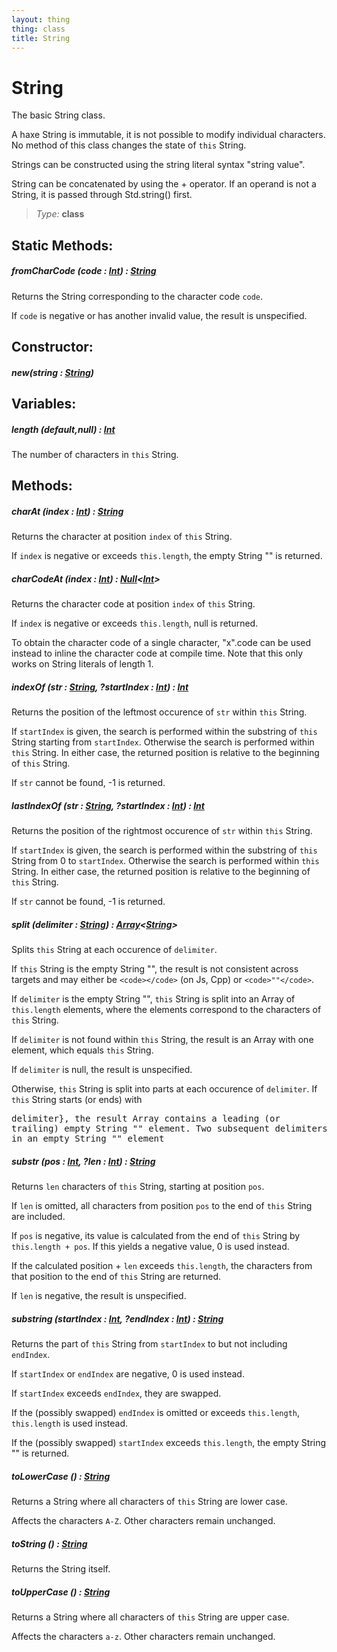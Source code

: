 ```yaml
---
layout: thing
thing: class
title: String
---
```

# String

The basic String class.

A haxe String is immutable, it is not possible to modify individual
characters. No method of this class changes the state of `this` String.

Strings can be constructed using the string literal syntax "string value".

String can be concatenated by using the + operator. If an operand is not a
String, it is passed through Std.string() first.



> *Type:* **class**


## Static Methods:


##### **fromCharCode** (code : <a href="Int.html" class="type">Int</a>) : <a href="String.html" class="type">String</a>

Returns the String corresponding to the character code `code`.

If `code` is negative or has another invalid value, the result is
unspecified.










## Constructor:

##### **new**(string : <a href="String.html" class="type">String</a>)










## Variables:

#####  **length** (default,null) : <a href="Int.html" class="type">Int</a>

The number of characters in `this` String.



## Methods:


##### **charAt** (index : <a href="Int.html" class="type">Int</a>) : <a href="String.html" class="type">String</a>

Returns the character at position `index` of `this` String.

If `index` is negative or exceeds `this.length`, the empty String ""
is returned.











##### **charCodeAt** (index : <a href="Int.html" class="type">Int</a>) : <a href="Null.html" class="type">Null</a>&lt;<a href="Int.html" class="type">Int</a>&gt;

Returns the character code at position `index` of `this` String.

If `index` is negative or exceeds `this.length`, null is returned.

To obtain the character code of a single character, "x".code can be used
instead to inline the character code at compile time. Note that this
only works on String literals of length 1.











##### **indexOf** (str : <a href="String.html" class="type">String</a>, ?startIndex : <a href="Int.html" class="type">Int</a>) : <a href="Int.html" class="type">Int</a>

Returns the position of the leftmost occurence of `str` within `this`
String.

If `startIndex` is given, the search is performed within the substring
of `this` String starting from `startIndex`. Otherwise the search is
performed within `this` String. In either case, the returned position
is relative to the beginning of `this` String.

If `str` cannot be found, -1 is returned.











##### **lastIndexOf** (str : <a href="String.html" class="type">String</a>, ?startIndex : <a href="Int.html" class="type">Int</a>) : <a href="Int.html" class="type">Int</a>

Returns the position of the rightmost occurence of `str` within `this`
String.

If `startIndex` is given, the search is performed within the substring
of `this` String from 0 to `startIndex`. Otherwise the search is
performed within `this` String. In either case, the returned position
is relative to the beginning of `this` String.

If `str` cannot be found, -1 is returned.











##### **split** (delimiter : <a href="String.html" class="type">String</a>) : <a href="Array.html" class="type">Array</a>&lt;<a href="String.html" class="type">String</a>&gt;

Splits `this` String at each occurence of `delimiter`.

If `this` String is the empty String "", the result is not consistent
across targets and may either be `<code></code>` (on Js, Cpp) or `<code>""</code>`.

If `delimiter` is the empty String "", `this` String is split into an
Array of `this.length` elements, where the elements correspond to the
characters of `this` String.

If `delimiter` is not found within `this` String, the result is an Array
with one element, which equals `this` String.

If `delimiter` is null, the result is unspecified.

Otherwise, `this` String is split into parts at each occurence of
`delimiter`. If `this` String starts (or ends) with <pre>delimiter}, the
result Array contains a leading (or trailing) empty String "" element.
Two subsequent delimiters also result in an empty String "" element</pre>











##### **substr** (pos : <a href="Int.html" class="type">Int</a>, ?len : <a href="Int.html" class="type">Int</a>) : <a href="String.html" class="type">String</a>

Returns `len` characters of `this` String, starting at position `pos`.

If `len` is omitted, all characters from position `pos` to the end of
`this` String are included.

If `pos` is negative, its value is calculated from the end of `this`
String by `this.length + pos`. If this yields a negative value, 0 is
used instead.

If the calculated position + `len` exceeds `this.length`, the characters
from that position to the end of `this` String are returned.

If `len` is negative, the result is unspecified.











##### **substring** (startIndex : <a href="Int.html" class="type">Int</a>, ?endIndex : <a href="Int.html" class="type">Int</a>) : <a href="String.html" class="type">String</a>

Returns the part of `this` String from `startIndex` to but not including `endIndex`.

If `startIndex` or `endIndex` are negative, 0 is used instead.

If `startIndex` exceeds `endIndex`, they are swapped.

If the (possibly swapped) `endIndex` is omitted or exceeds
`this.length`, `this.length` is used instead.

If the (possibly swapped) `startIndex` exceeds `this.length`, the empty
String "" is returned.











##### **toLowerCase** () : <a href="String.html" class="type">String</a>

Returns a String where all characters of `this` String are lower case.

Affects the characters `A-Z`. Other characters remain unchanged.











##### **toString** () : <a href="String.html" class="type">String</a>

Returns the String itself.











##### **toUpperCase** () : <a href="String.html" class="type">String</a>

Returns a String where all characters of `this` String are upper case.

Affects the characters `a-z`. Other characters remain unchanged.











